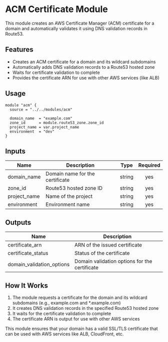 # ACM Certificate Module

This module creates an AWS Certificate Manager (ACM) certificate for a domain and automatically validates it using DNS validation records in Route53.

## Features

- Creates an ACM certificate for a domain and its wildcard subdomains
- Automatically adds DNS validation records to a Route53 hosted zone
- Waits for certificate validation to complete
- Provides the certificate ARN for use with other AWS services (like ALB)

## Usage

```hcl
module "acm" {
  source = "../../modules/acm"

  domain_name  = "example.com"
  zone_id      = module.route53_zone.zone_id
  project_name = var.project_name
  environment  = "dev"
}
```

## Inputs

| Name | Description | Type | Required |
|------|-------------|------|:--------:|
| domain_name | Domain name for the certificate | string | yes |
| zone_id | Route53 hosted zone ID | string | yes |
| project_name | Name of the project | string | yes |
| environment | Environment name | string | yes |

## Outputs

| Name | Description |
|------|-------------|
| certificate_arn | ARN of the issued certificate |
| certificate_status | Status of the certificate |
| domain_validation_options | Domain validation options for the certificate |

## How It Works

1. The module requests a certificate for the domain and its wildcard subdomains (e.g., example.com and *.example.com)
2. It creates DNS validation records in the specified Route53 hosted zone
3. It waits for the certificate validation to complete
4. The certificate ARN is output for use with other AWS services

This module ensures that your domain has a valid SSL/TLS certificate that can be used with AWS services like ALB, CloudFront, etc.
